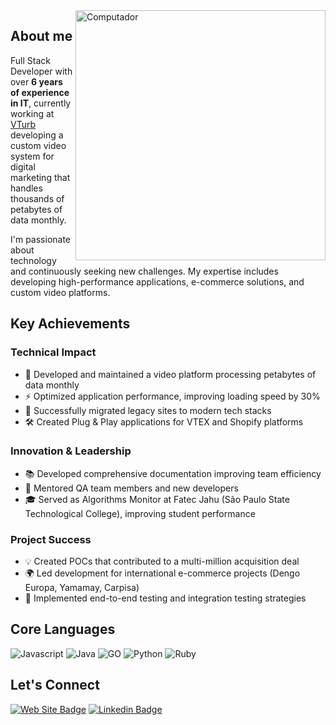 <img src="https://raw.githubusercontent.com/MicaelliMedeiros/micaellimedeiros/master/image/computer-illustration.png" min-width="400px" max-width="400px" width="400px" align="right" alt="Computador">

## About me

Full Stack Developer with over **6 years of experience in IT**, currently working at [VTurb](https://vturb.com.br/) developing a custom video system for digital marketing that handles thousands of petabytes of data monthly.

I'm passionate about technology and continuously seeking new challenges. My expertise includes developing high-performance applications, e-commerce solutions, and custom video platforms. 

## Key Achievements

### Technical Impact

- 🚀 Developed and maintained a video platform processing petabytes of data monthly
- ⚡ Optimized application performance, improving loading speed by 30%
- 🔄 Successfully migrated legacy sites to modern tech stacks
- 🛠️ Created Plug & Play applications for VTEX and Shopify platforms

### Innovation & Leadership

- 📚 Developed comprehensive documentation improving team efficiency
- 👥 Mentored QA team members and new developers
- 🎓 Served as Algorithms Monitor at Fatec Jahu (São Paulo State Technological College), improving student performance

### Project Success

- 💡 Created POCs that contributed to a multi-million acquisition deal
- 🌍 Led development for international e-commerce projects (Dengo Europa, Yamamay, Carpisa)
- 🔧 Implemented end-to-end testing and integration testing strategies

## Core Languages

![Javascript](https://img.shields.io/badge/JavaScript-F7DF1E?style=for-the-badge&logo=javascript&logoColor=black)
![Java](https://img.shields.io/badge/Java-ED8B00?style=for-the-badge&logo=java&logoColor=white)
![GO](https://img.shields.io/badge/Go-00ADD8?style=for-the-badge&logo=go&logoColor=white)
![Python](https://img.shields.io/badge/Python-3776AB?style=for-the-badge&logo=python&logoColor=white)
![Ruby](https://img.shields.io/badge/Ruby-CC342D?style=for-the-badge&logo=ruby&logoColor=white)

## Let's Connect

[![Web Site Badge](https://img.shields.io/badge/-joaoazevedojs.com.br-4285F4?style=for-the-badge&logo=Google%20Chrome&logoColor=white&link=https://www.joaoazevedojs.com.br)](https://www.joaoazevedojs.com.br)
[![Linkedin Badge](https://img.shields.io/badge/-joaoazevedojs-blue?style=for-the-badge&logo=linkedin&logoColor=white)](https://www.linkedin.com/in/joaoazevedojs) 

